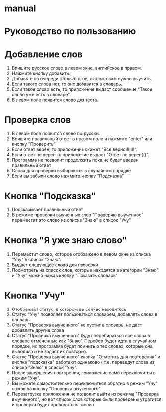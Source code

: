 # manual

# Руководство по пользованию

# Добавление слов

1. Впишите русское слово в левом окне, английское в правом.
2. Нажмите кнопку добавить.
3. Добавьте по очереди столько слов, сколько вам нужно выучить.
4. Если такого слова нет, то оно добавится в словарь.
5. Если такое слово есть, то приложение выдаст сообщение "Такое слово уже есть в словаре".
6. В левом поле появится слово для теста.

# Проверка слов

1. В левом поле появится слово по-русски.
2. Впишите правильный ответ в правом поле и нажмите "enter" или кнопку "Проверить"
3. Если ответ верен, то приложение скажет "Все верно!!!!!!!".
4. Если ответ не верен то приложение выдаст "Ответ не верен(((".
5. Программа не позволит продолжить пока не будет введен правильный ответ
6. Слова для проверки выбираются в случайном порядке
6. Если вы забыли слово нажмите кнопку "Подсказка"

# Кнопка "Подсказка"

1. Подсказывает правильный ответ.
2. В режиме проверки выученных слов "Проверяю выученное" переместит это слово из списка "Знаю" в список "Учу"

# Кнопка "Я уже знаю слово"

1. Переместит слово, которое отображено в левом окне из списка "Учу" в список "Знаю".
2. Выдаст следующее слово для проверки
2. Посмотреть на список слов, которые находятся в категории "Знаю" и "Учу" можно нажав кнопку "Показать словарь"

# Кнопка "Учу"

1. Отображает статус, в котором вы сейчас находитесь
2. Статус "Учу" позволяет пользоваться словарем, добавлять слова в словарь.
2. Статус "Проверка выученного" не пустит в словарь, не даст добавлять другие слова
3. Статус "Проверка выученного" будут перебираться все слова в словаре отмеченные как "Знаю". Перебор будет идти в случайном порядке, но программа будет помнить о тех словах, которые она выводила и не задаст их повторно.
4. Статус "Проверка выученного" кнопка "Отметить для повторения" и кнопка "подсказка" работают одинаково ( т.е. переведут слова из списка "Знаю" в список "Учу".
5. После завершения повторения, приложение само переключится в режим "Учу".
6. Вы можете самостоятельно переключиться обратно в режим "Учу" нажав на кнопку "Проверка выученного"
7. Перезагрузка приложения не позволит выйти из режима "Проверка выученного", но вот список слов которые были проверены утратится и проверка будет проводиться заново
